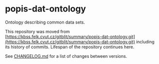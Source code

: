 # popis-dat-ontology

Ontology describing common data sets.

This repository was moved from [https://kbss.felk.cvut.cz/gitblit/summary/popis-dat-ontology.git](https://kbss.felk.cvut.cz/gitblit/summary/popis-dat-ontology.git) including its history of commits. Lifespan of the repository continues here.

See [CHANGELOG.md](./CHANGELOG.md) for a list of changes between versions.
